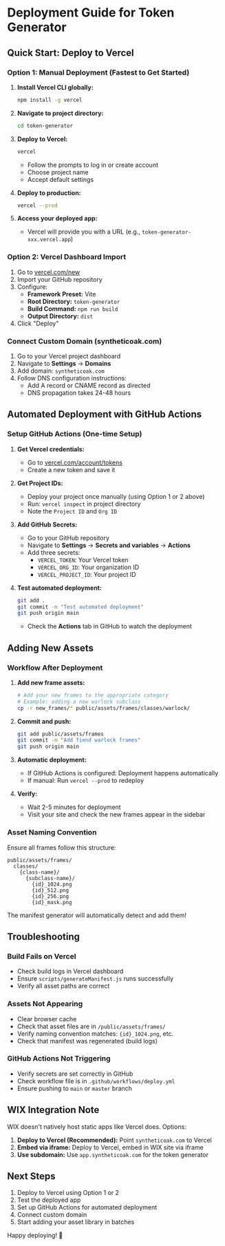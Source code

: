 # Deployment Guide for Token Generator

## Quick Start: Deploy to Vercel

### Option 1: Manual Deployment (Fastest to Get Started)

1. **Install Vercel CLI globally:**
   ```bash
   npm install -g vercel
   ```

2. **Navigate to project directory:**
   ```bash
   cd token-generator
   ```

3. **Deploy to Vercel:**
   ```bash
   vercel
   ```
   - Follow the prompts to log in or create account
   - Choose project name
   - Accept default settings

4. **Deploy to production:**
   ```bash
   vercel --prod
   ```

5. **Access your deployed app:**
   - Vercel will provide you with a URL (e.g., `token-generator-xxx.vercel.app`)

### Option 2: Vercel Dashboard Import

1. Go to [vercel.com/new](https://vercel.com/new)
2. Import your GitHub repository
3. Configure:
   - **Framework Preset:** Vite
   - **Root Directory:** `token-generator`
   - **Build Command:** `npm run build`
   - **Output Directory:** `dist`
4. Click "Deploy"

### Connect Custom Domain (syntheticoak.com)

1. Go to your Vercel project dashboard
2. Navigate to **Settings** → **Domains**
3. Add domain: `syntheticoak.com`
4. Follow DNS configuration instructions:
   - Add A record or CNAME record as directed
   - DNS propagation takes 24-48 hours

## Automated Deployment with GitHub Actions

### Setup GitHub Actions (One-time Setup)

1. **Get Vercel credentials:**
   - Go to [vercel.com/account/tokens](https://vercel.com/account/tokens)
   - Create a new token and save it

2. **Get Project IDs:**
   - Deploy your project once manually (using Option 1 or 2 above)
   - Run: `vercel inspect` in project directory
   - Note the `Project ID` and `Org ID`

3. **Add GitHub Secrets:**
   - Go to your GitHub repository
   - Navigate to **Settings** → **Secrets and variables** → **Actions**
   - Add three secrets:
     - `VERCEL_TOKEN`: Your Vercel token
     - `VERCEL_ORG_ID`: Your organization ID
     - `VERCEL_PROJECT_ID`: Your project ID

4. **Test automated deployment:**
   ```bash
   git add .
   git commit -m "Test automated deployment"
   git push origin main
   ```
   - Check the **Actions** tab in GitHub to watch the deployment

## Adding New Assets

### Workflow After Deployment

1. **Add new frame assets:**
   ```bash
   # Add your new frames to the appropriate category
   # Example: adding a new warlock subclass
   cp -r new_frames/* public/assets/frames/classes/warlock/
   ```

2. **Commit and push:**
   ```bash
   git add public/assets/frames
   git commit -m "Add fiend warlock frames"
   git push origin main
   ```

3. **Automatic deployment:**
   - If GitHub Actions is configured: Deployment happens automatically
   - If manual: Run `vercel --prod` to redeploy

4. **Verify:**
   - Wait 2-5 minutes for deployment
   - Visit your site and check the new frames appear in the sidebar

### Asset Naming Convention

Ensure all frames follow this structure:
```
public/assets/frames/
  classes/
    {class-name}/
      {subclass-name}/
        {id}_1024.png
        {id}_512.png
        {id}_256.png
        {id}_mask.png
```

The manifest generator will automatically detect and add them!

## Troubleshooting

### Build Fails on Vercel

- Check build logs in Vercel dashboard
- Ensure `scripts/generateManifest.js` runs successfully
- Verify all asset paths are correct

### Assets Not Appearing

- Clear browser cache
- Check that asset files are in `/public/assets/frames/`
- Verify naming convention matches: `{id}_1024.png`, etc.
- Check that manifest was regenerated (build logs)

### GitHub Actions Not Triggering

- Verify secrets are set correctly in GitHub
- Check workflow file is in `.github/workflows/deploy.yml`
- Ensure pushing to `main` or `master` branch

## WIX Integration Note

WIX doesn't natively host static apps like Vercel does. Options:

1. **Deploy to Vercel (Recommended):** Point `syntheticoak.com` to Vercel
2. **Embed via iframe:** Deploy to Vercel, embed in WIX site via iframe
3. **Use subdomain:** Use `app.syntheticoak.com` for the token generator

## Next Steps

1. Deploy to Vercel using Option 1 or 2
2. Test the deployed app
3. Set up GitHub Actions for automated deployment
4. Connect custom domain
5. Start adding your asset library in batches

Happy deploying! 🚀


